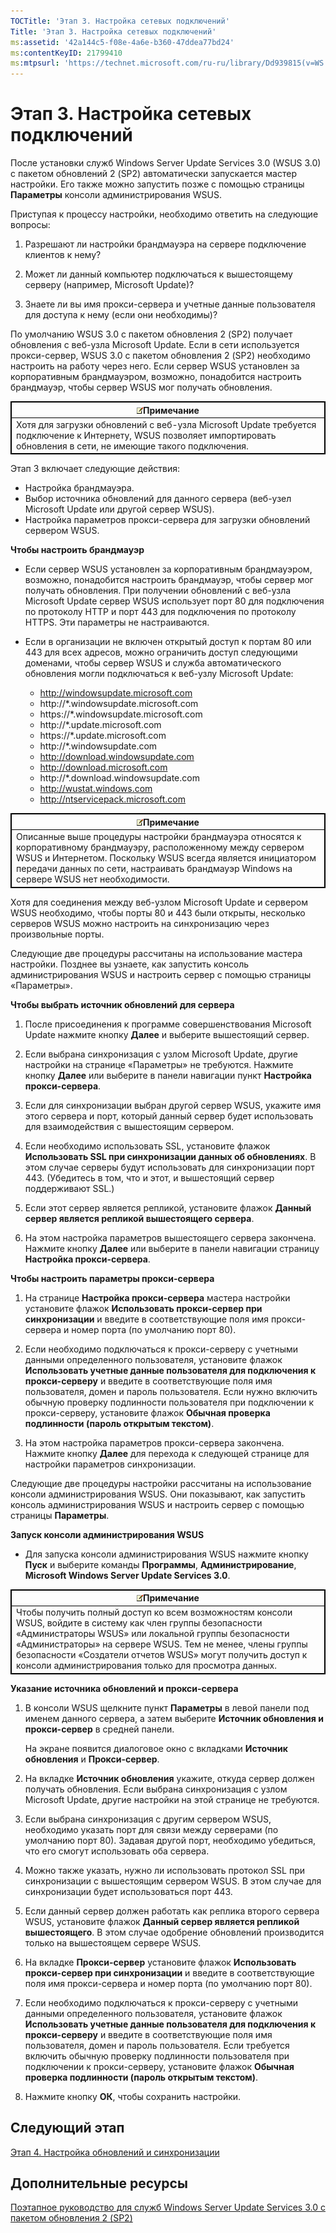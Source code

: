```yaml
---
TOCTitle: 'Этап 3. Настройка сетевых подключений'
Title: 'Этап 3. Настройка сетевых подключений'
ms:assetid: '42a144c5-f08e-4a6e-b360-47ddea77bd24'
ms:contentKeyID: 21799410
ms:mtpsurl: 'https://technet.microsoft.com/ru-ru/library/Dd939815(v=WS.10)'
---
```


Этап 3. Настройка сетевых подключений
=====================================

После установки служб Windows Server Update Services 3.0 (WSUS 3.0) с пакетом обновлений 2 (SP2) автоматически запускается мастер настройки. Его также можно запустить позже с помощью страницы **Параметры** консоли администрирования WSUS.

Приступая к процессу настройки, необходимо ответить на следующие вопросы:

1. Разрешают ли настройки брандмауэра на сервере подключение клиентов к нему?

2. Может ли данный компьютер подключаться к вышестоящему серверу (например, Microsoft Update)?

3. Знаете ли вы имя прокси-сервера и учетные данные пользователя для доступа к нему (если они необходимы)?

По умолчанию WSUS 3.0 с пакетом обновления 2 (SP2) получает обновления с веб-узла Microsoft Update. Если в сети используется прокси-сервер, WSUS 3.0 с пакетом обновления 2 (SP2) необходимо настроить на работу через него. Если сервер WSUS установлен за корпоративным брандмауэром, возможно, понадобится настроить брандмауэр, чтобы сервер WSUS мог получать обновления.

 
<table style="border:1px solid black;">
<colgroup>
<col width="100%" />
</colgroup>
<thead>
<tr class="header">
<th style="border:1px solid black;" ><img src="images/Dd939815.note(WS.10).gif" />Примечание</th>
</tr>
</thead>
<tbody>
<tr class="odd">
<td style="border:1px solid black;">Хотя для загрузки обновлений с веб-узла Microsoft Update требуется подключение к Интернету, WSUS позволяет импортировать обновления в сети, не имеющие такого подключения.
</td>
</tr>
</tbody>
</table>
 

Этап 3 включает следующие действия:

-   Настройка брандмауэра.
-   Выбор источника обновлений для данного сервера (веб-узел Microsoft Update или другой сервер WSUS).
-   Настройка параметров прокси-сервера для загрузки обновлений сервером WSUS.

**Чтобы настроить брандмауэр**
-   Если сервер WSUS установлен за корпоративным брандмауэром, возможно, понадобится настроить брандмауэр, чтобы сервер мог получать обновления. При получении обновлений с веб-узла Microsoft Update сервер WSUS использует порт 80 для подключения по протоколу HTTP и порт 443 для подключения по протоколу HTTPS. Эти параметры не настраиваются.

-   Если в организации не включен открытый доступ к портам 80 или 443 для всех адресов, можно ограничить доступ следующими доменами, чтобы сервер WSUS и служба автоматического обновления могли подключаться к веб-узлу Microsoft Update:

    -   http://windowsupdate.microsoft.com
    -   http://\*.windowsupdate.microsoft.com
    -   https://\*.windowsupdate.microsoft.com
    -   http://\*.update.microsoft.com
    -   https://\*.update.microsoft.com
    -   http://\*.windowsupdate.com
    -   http://download.windowsupdate.com
    -   http://download.microsoft.com
    -   http://\*.download.windowsupdate.com
    -   http://wustat.windows.com
    -   http://ntservicepack.microsoft.com

 
<table style="border:1px solid black;">
<colgroup>
<col width="100%" />
</colgroup>
<thead>
<tr class="header">
<th style="border:1px solid black;" ><img src="images/Dd939815.note(WS.10).gif" />Примечание</th>
</tr>
</thead>
<tbody>
<tr class="odd">
<td style="border:1px solid black;">Описанные выше процедуры настройки брандмауэра относятся к корпоративному брандмауэру, расположенному между сервером WSUS и Интернетом. Поскольку WSUS всегда является инициатором передачи данных по сети, настраивать брандмауэр Windows на сервере WSUS нет необходимости.
</td>
</tr>
</tbody>
</table>
 

Хотя для соединения между веб-узлом Microsoft Update и сервером WSUS необходимо, чтобы порты 80 и 443 были открыты, несколько серверов WSUS можно настроить на синхронизацию через произвольные порты.

Следующие две процедуры рассчитаны на использование мастера настройки. Позднее вы узнаете, как запустить консоль администрирования WSUS и настроить сервер с помощью страницы «Параметры».

**Чтобы выбрать источник обновлений для сервера**
1.  После присоединения к программе совершенствования Microsoft Update нажмите кнопку **Далее** и выберите вышестоящий сервер.

2.  Если выбрана синхронизация с узлом Microsoft Update, другие настройки на странице «Параметры» не требуются. Нажмите кнопку **Далее** или выберите в панели навигации пункт **Настройка прокси-сервера**.

3.  Если для синхронизации выбран другой сервер WSUS, укажите имя этого сервера и порт, который данный сервер будет использовать для взаимодействия с вышестоящим сервером.

4.  Если необходимо использовать SSL, установите флажок **Использовать SSL при синхронизации данных об обновлениях**. В этом случае серверы будут использовать для синхронизации порт 443. (Убедитесь в том, что и этот, и вышестоящий сервер поддерживают SSL.)

5.  Если этот сервер является репликой, установите флажок **Данный сервер является репликой вышестоящего сервера**.

6.  На этом настройка параметров вышестоящего сервера закончена. Нажмите кнопку **Далее** или выберите в панели навигации страницу **Настройка прокси-сервера**.

**Чтобы настроить параметры прокси-сервера**
1.  На странице **Настройка прокси-сервера** мастера настройки установите флажок **Использовать прокси-сервер при синхронизации** и введите в соответствующие поля имя прокси-сервера и номер порта (по умолчанию порт 80).

2.  Если необходимо подключаться к прокси-серверу с учетными данными определенного пользователя, установите флажок **Использовать учетные данные пользователя для подключения к прокси-серверу** и введите в соответствующие поля имя пользователя, домен и пароль пользователя. Если нужно включить обычную проверку подлинности пользователя при подключении к прокси-серверу, установите флажок **Обычная проверка подлинности (пароль открытым текстом)**.

3.  На этом настройка параметров прокси-сервера закончена. Нажмите кнопку **Далее** для перехода к следующей странице для настройки параметров синхронизации.

Следующие две процедуры настройки рассчитаны на использование консоли администрирования WSUS. Они показывают, как запустить консоль администрирования WSUS и настроить сервер с помощью страницы **Параметры**.

**Запуск консоли администрирования WSUS**
-   Для запуска консоли администрирования WSUS нажмите кнопку **Пуск** и выберите команды **Программы**, **Администрирование**, **Microsoft Windows Server Update Services 3.0**.

 
<table style="border:1px solid black;">
<colgroup>
<col width="100%" />
</colgroup>
<thead>
<tr class="header">
<th style="border:1px solid black;" ><img src="images/Dd939815.note(WS.10).gif" />Примечание</th>
</tr>
</thead>
<tbody>
<tr class="odd">
<td style="border:1px solid black;">Чтобы получить полный доступ ко всем возможностям консоли WSUS, войдите в систему как член группы безопасности «Администраторы WSUS» или локальной группы безопасности «Администраторы» на сервере WSUS. Тем не менее, члены группы безопасности «Создатели отчетов WSUS» могут получить доступ к консоли администрирования только для просмотра данных.
</td>
</tr>
</tbody>
</table>
 

**Указание источника обновлений и прокси-сервера**
1.  В консоли WSUS щелкните пункт **Параметры** в левой панели под именем данного сервера, а затем выберите **Источник обновления и прокси-сервер** в средней панели.

    На экране появится диалоговое окно с вкладками **Источник обновления** и **Прокси-сервер**.

2.  На вкладке **Источник обновления** укажите, откуда сервер должен получать обновления. Если выбрана синхронизация с узлом Microsoft Update, другие настройки на этой странице не требуются.

3.  Если выбрана синхронизация с другим сервером WSUS, необходимо указать порт для связи между серверами (по умолчанию порт 80). Задавая другой порт, необходимо убедиться, что его смогут использовать оба сервера.

4.  Можно также указать, нужно ли использовать протокол SSL при синхронизации с вышестоящим сервером WSUS. В этом случае для синхронизации будет использоваться порт 443.

5.  Если данный сервер должен работать как реплика второго сервера WSUS, установите флажок **Данный сервер является репликой вышестоящего**. В этом случае одобрение обновлений производится только на вышестоящем сервере WSUS.

6.  На вкладке **Прокси-сервер** установите флажок **Использовать прокси-сервер при синхронизации** и введите в соответствующие поля имя прокси-сервера и номер порта (по умолчанию порт 80).

7.  Если необходимо подключаться к прокси-серверу с учетными данными определенного пользователя, установите флажок **Использовать учетные данные пользователя для подключения к прокси-серверу** и введите в соответствующие поля имя пользователя, домен и пароль пользователя. Если требуется включить обычную проверку подлинности пользователя при подключении к прокси-серверу, установите флажок **Обычная проверка подлинности (пароль открытым текстом)**.

8.  Нажмите кнопку **ОК**, чтобы сохранить настройки.

Следующий этап
--------------

[Этап 4. Настройка обновлений и синхронизации](https://technet.microsoft.com/deeaa7e1-9b50-45cb-9537-d75f70de3405)

Дополнительные ресурсы
----------------------

[Поэтапное руководство для служб Windows Server Update Services 3.0 с пакетом обновления 2 (SP2)](https://technet.microsoft.com/4b504edc-93b3-45b0-a7e8-d0107f1a4442)
